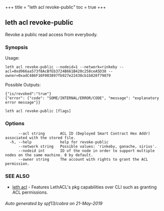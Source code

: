 +++
title = "leth acl revoke-public"
toc = true
+++
## leth acl revoke-public

Revoke a public read access from everybody.

### Synopsis


Usage:

	leth acl revoke-public --nodeid=1 --network=rinkeby --acl=0xd966aa573f8AcBfEb3724B661B420c258ceA5D38 --owner=0xadC486F16F003897fb927e22438cb1b820f79879

Possible Outputs:

	{"is/revoked":"true"}
	{"error": {"code": "SOME/INTERNAL/ERROR/CODE", "message": "explanatory error message"}}


```
leth acl revoke-public [flags]
```

### Options

```
      --acl string       ACL ID (Deployed Smart Contract Hex Addr) associated with the stored file.
  -h, --help             help for revoke-public
      --network string   Possible values: 'rinkeby, ganache, sirius'.
      --nodeid int       ID of the node in order to support multiple nodes on the same machine. 0 by default.
      --owner string     The account with rights to grant the ACL permission.
```

### SEE ALSO

* [leth acl](/cli-docs/leth/acl/)	 - Features LethACL's pkg capabilities over CLI such as granting ACL permissions.

###### Auto generated by spf13/cobra on 21-May-2019
